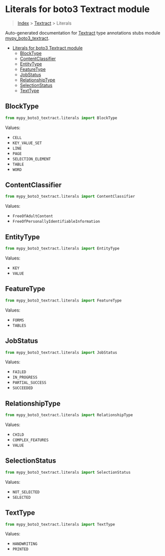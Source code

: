 # Literals for boto3 Textract module

> [Index](..) > [Textract](.) > Literals

Auto-generated documentation for
[Textract](https://boto3.amazonaws.com/v1/documentation/api/latest/reference/services/textract.html#Textract)
type annotations stubs module
[mypy_boto3_textract](https://pypi.org/project/mypy-boto3-textract/).

- [Literals for boto3 Textract module](#literals-for-boto3-textract-module)
  - [BlockType](#blocktype)
  - [ContentClassifier](#contentclassifier)
  - [EntityType](#entitytype)
  - [FeatureType](#featuretype)
  - [JobStatus](#jobstatus)
  - [RelationshipType](#relationshiptype)
  - [SelectionStatus](#selectionstatus)
  - [TextType](#texttype)

## BlockType

```python
from mypy_boto3_textract.literals import BlockType
```

Values:

- `CELL`
- `KEY_VALUE_SET`
- `LINE`
- `PAGE`
- `SELECTION_ELEMENT`
- `TABLE`
- `WORD`

## ContentClassifier

```python
from mypy_boto3_textract.literals import ContentClassifier
```

Values:

- `FreeOfAdultContent`
- `FreeOfPersonallyIdentifiableInformation`

## EntityType

```python
from mypy_boto3_textract.literals import EntityType
```

Values:

- `KEY`
- `VALUE`

## FeatureType

```python
from mypy_boto3_textract.literals import FeatureType
```

Values:

- `FORMS`
- `TABLES`

## JobStatus

```python
from mypy_boto3_textract.literals import JobStatus
```

Values:

- `FAILED`
- `IN_PROGRESS`
- `PARTIAL_SUCCESS`
- `SUCCEEDED`

## RelationshipType

```python
from mypy_boto3_textract.literals import RelationshipType
```

Values:

- `CHILD`
- `COMPLEX_FEATURES`
- `VALUE`

## SelectionStatus

```python
from mypy_boto3_textract.literals import SelectionStatus
```

Values:

- `NOT_SELECTED`
- `SELECTED`

## TextType

```python
from mypy_boto3_textract.literals import TextType
```

Values:

- `HANDWRITING`
- `PRINTED`

